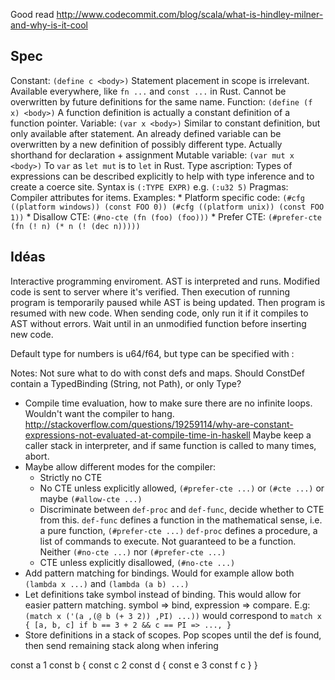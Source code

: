 Good read http://www.codecommit.com/blog/scala/what-is-hindley-milner-and-why-is-it-cool

## Spec

Constant: `(define c <body>)`
	Statement placement in scope is irrelevant. Available everywhere, like `fn ...` and `const ...`
	in Rust. Cannot be overwritten by future definitions for the same name.
Function: `(define (f x) <body>)`
	A function definition is actually a constant definition of a function pointer.
Variable: `(var x <body>)`
	Similar to constant definition, but only available after statement. An already defined
	variable can be overwritten by a new definition of possibly different type.
	Actually shorthand for declaration + assignment
Mutable variable: `(var mut x <body>)`
	To `var` as `let mut` is to `let` in Rust.
Type ascription:
	Types of expressions can be described explicitly to help with type inference and to create a
	coerce site. Syntax is `(:TYPE EXPR)` e.g. `(:u32 5)`
Pragmas:
	Compiler attributes for items.
	Examples:
		* Platform specific code:
			`(#cfg ((platform windows)) (const FOO 0)) (#cfg ((platform unix)) (const FOO 1))`
		* Disallow CTE:
			`(#no-cte (fn (foo) (foo)))`
		* Prefer CTE:
			`(#prefer-cte (fn (! n) (* n (! (dec n)))))`


## Idéas

Interactive programming enviroment. AST is interpreted and runs. Modified code is sent to server
where it's verified. Then execution of running program is temporarily paused while AST is being
updated. Then program is resumed with new code.
When sending code, only run it if it compiles to AST without errors. Wait until in an unmodified
function before inserting new code.

Default type for numbers is u64/f64, but type can be specified with :

Notes:
Not sure what to do with const defs and maps. Should ConstDef contain a TypedBinding
(String, not Path), or only Type?

* Compile time evaluation, how to make sure there are no infinite loops.
  Wouldn't want the compiler to hang.
  http://stackoverflow.com/questions/19259114/why-are-constant-expressions-not-evaluated-at-compile-time-in-haskell
  Maybe keep a caller stack in interpreter, and if same function is called to many times, abort.
* Maybe allow different modes for the compiler:
  * Strictly no CTE
  * No CTE unless explicitly allowed, `(#prefer-cte ...)` or `(#cte ...)` or maybe `(#allow-cte ...)`
  * Discriminate between `def-proc` and `def-func`, decide whether to CTE from this.
    `def-func` defines a function in the mathematical sense, i.e. a pure function, `(#prefer-cte ...)`
    `def-proc` defines a procedure, a list of commands to execute. Not guaranteed to be a function. Neither `(#no-cte ...)` nor `(#prefer-cte ...)`
  * CTE unless explicitly disallowed, `(#no-cte ...)`
* Add pattern matching for bindings. Would for example allow both `(lambda x ...)` and `(lambda (a b) ...)`
* Let definitions take symbol instead of binding. This would allow for easier pattern matching.
  symbol => bind, expression => compare. E.g:
    `(match x ('(a ,(@ b (+ 3 2)) ,PI) ...))` would correspond to `match x { [a, b, c] if b == 3 + 2 && c == PI => ..., }`
* Store definitions in a stack of scopes. Pop scopes until the def is found, then send remaining stack along when infering


const a 1
const b {
	const c 2
	const d {
		const e 3
		const f c
	}
}
